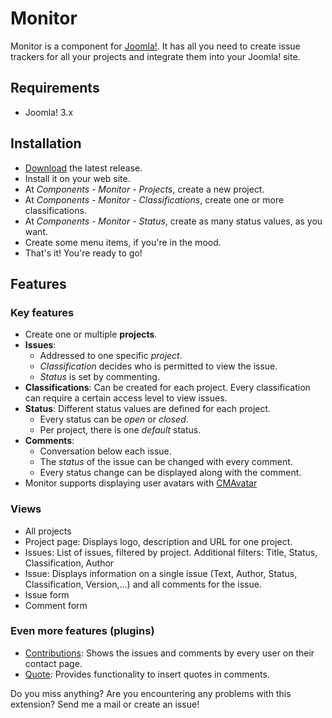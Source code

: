 # Monitor

Monitor is a component for [Joomla!](https://www.joomla.org). It has all you need to create issue trackers for all your projects and integrate them into your Joomla! site.

## Requirements

* Joomla! 3.x
  
## Installation

* [Download](https://github.com/Harmageddon/com_monitor/releases) the latest release.
* Install it on your web site.
* At *Components - Monitor - Projects*, create a new project.
* At *Components - Monitor - Classifications*, create one or more classifications.
* At *Components - Monitor - Status*, create as many status values, as you want.
* Create some menu items, if you're in the mood.
* That's it! You're ready to go!

## Features

### Key features

* Create one or multiple **projects**.
* **Issues**:
  * Addressed to one specific *project*.
  * *Classification* decides who is permitted to view the issue.
  * *Status* is set by commenting.
* **Classifications**: Can be created for each project. Every classification can require a certain access level to view issues.
* **Status**: Different status values are defined for each project.
  * Every status can be *open* or *closed*.
  * Per project, there is one *default* status.
* **Comments**:
  * Conversation below each issue.
  * The *status* of the issue can be changed with every comment.
  * Every status change can be displayed along with the comment.
* Monitor supports displaying user avatars with [CMAvatar](https://github.com/cmextension/cmavatar)
  
### Views

* All projects
* Project page: Displays logo, description and URL for one project.
* Issues: List of issues, filtered by project.
  Additional filters: Title, Status, Classification, Author
* Issue: Displays information on a single issue (Text, Author, Status, Classification, Version,...) and all comments for the issue.
* Issue form
* Comment form

### Even more features (plugins)

* [Contributions](https://github.com/Harmageddon/plg_monitor_contributions): Shows the issues and comments by every user on their contact page.
* [Quote](https://github.com/Harmageddon/plg_monitor_quote): Provides functionality to insert quotes in comments.

Do you miss anything? Are you encountering any problems with this extension? Send me a mail or create an issue!

